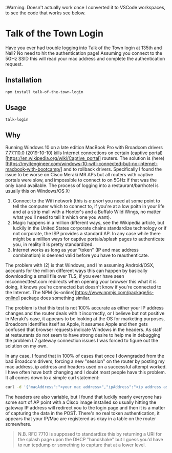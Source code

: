 :Warning: Doesn't actually work once I converted it to VSCode workspaces, to see the code that works see below.

# Talk of the Town Login
Have you ever had trouble logging into Talk of the Town login at 135th and Nall? No need to hit the authentication page! Assuming you connect to the 5GHz SSID this will read your mac address and complete the authentication request.

## Installation
`npm install talk-of-the-town-login`

## Usage
`talk-login`

## Why
Running Windows 10 on a late edition MacBook Pro with Broadcom drivers 7.77.110.0 (2019-10-10) kills Internet connections on certain (captive portal)[https://en.wikipedia.org/wiki/Captive_portal] routers. The solution is (here)[https://myitengineer.com/windows-10-wifi-connected-but-no-internet-macbook-with-bootcamp/] and to rollback drivers. Specifically I found the issue to be worse on Cisco Meraki MR APs but all routers with captive portals were slow, and impossible to connect to on 5GHz if that was the only band available. The process of logging into a restaurant/bar/hotel is usually this on Windows/OS X:

1. Connect to the Wifi network (this is *a priori* you need at some point to tell the computer which to connect to, if you're at a low poitn in your life and at a strip mall with a Hooter's and a Buffalo Wild Wings, no matter what you'll need to tell it which one you want).
2. Magic happens in a million different ways, see the Wikipedia article, but luckily in the United States corporate chains standardize technology or if not corporate, the ISP provides a standard AP. In any case while there might be a million ways for captive portals/splash pages to authenticate you, in reality it is pretty standardized.
3. Internet works as long as your "token" (IP and mac address combination) is deemed valid before you have to reauthenticate.

The problem with (2) is that Windows, and I'm assuming Android/OSX, accounts for the million different ways this can happen by basically downloading a small file over TLS, if you ever have seen msconnecttest.com redirects when opening your browser this what it is doing, it knows you're connected but doesn't know if you're connected to the Internet. The NPM (is-online)[https://www.npmjs.com/package/is-online] package does something similar.

The problem is that this test is not 100% accurate as either your IP address changes and the router deals with it incorrectly, or I believe but not positive in Meraki's case, it appears to be looking at the OS for marketing purposes, Broadcom identifies itself as Apple, it assumes Apple and then gets confused that browser requests indicate Windows in the headers. As staff at restaurants do not seem to have strong desire to help me in debugging the problem L7 gateway connection issues I was forced to figure out the solution on my own.

In any case, I found that in 100% of cases that once I downgraded from the bad Broadcom drivers, forcing a new "session" on the router by posting my mac address, ip address and headers used on a successful attempt worked. I have often have both changing and I doubt most people have this problem. It all comes down to a simple curl statement:

```bash
curl -d '{"macAddress":"<your mac address>","ipAddress":"<ip address assigned by router>","password":"<password everyone knows/sometimes other variable if there's no password but a "Continue" button which is effectively the same thing as a password that everyone knows>"}'-H "X-JNAP-Action: http://cisco.com/jnap/guestnetwork/Authenticate" -H "X-Requested-With: XMLHttpRequest" -H "Content-Type: application/json; charset=UTF-8" -X POST http://<cisco usually the gateway, not always>:10080/JNAP/
```
The headers are also variable, but I found that luckily nearly everyone has some sort of AP point with a Cisco image installed so usually hitting the gateway IP address will redirect you to the login page and then it is a matter of capturing the data in the POST. There's no real token authentication, it appears that your IP/Mac are registered as okay in a table on the router somewhere.

> N.B. RFC 7710 is supposed to standardize this by returning a URI for the splash page upon the DHCP "handshake" but I guess you'd have to run tcpdump or something to capture that at a lower level.
